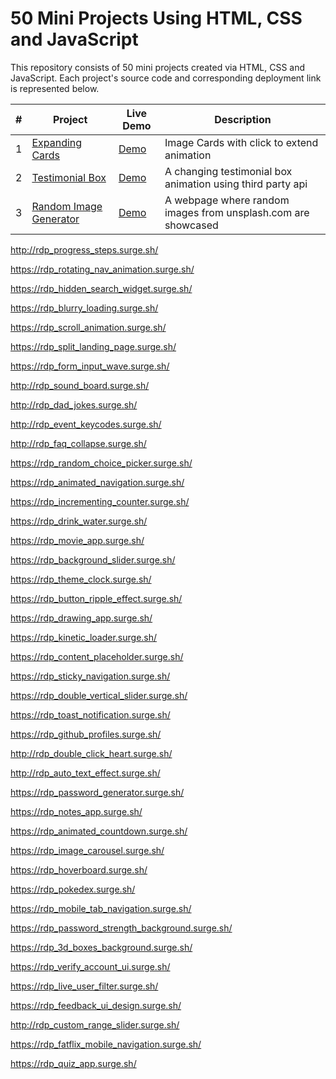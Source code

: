 # 50 Mini Projects Using HTML, CSS and JavaScript

This repository consists of 50 mini projects created via HTML, CSS and JavaScript. Each project's source code and corresponding deployment link is represented below.

| \#  | Project                                                                                                    | Live Demo                                            | Description                                                   |
| --- | ---------------------------------------------------------------------------------------------------------- | ---------------------------------------------------- | ------------------------------------------------------------- |
| 1   | [Expanding Cards](https://github.com/recepdoganp/50_mini_projects/tree/main/expanding_cards)               | [Demo](https://rdp_expanding_cards.surge.sh/)        | Image Cards with click to extend animation                    |
| 2   | [Testimonial Box](https://github.com/recepdoganp/50_mini_projects/tree/main/testimonial_box)               | [Demo](http://rdp_testimonial_box.surge.sh/)         | A changing testimonial box animation using third party api    |
| 3   | [Random Image Generator](https://github.com/recepdoganp/50_mini_projects/tree/main/random_image_generator) | [Demo](https://rdp_random_image_generator.surge.sh/) | A webpage where random images from unsplash.com are showcased |

http://rdp_progress_steps.surge.sh/

https://rdp_rotating_nav_animation.surge.sh/

https://rdp_hidden_search_widget.surge.sh/

https://rdp_blurry_loading.surge.sh/

https://rdp_scroll_animation.surge.sh/

https://rdp_split_landing_page.surge.sh/

https://rdp_form_input_wave.surge.sh/

http://rdp_sound_board.surge.sh/

http://rdp_dad_jokes.surge.sh/

http://rdp_event_keycodes.surge.sh/

http://rdp_faq_collapse.surge.sh/

https://rdp_random_choice_picker.surge.sh/

https://rdp_animated_navigation.surge.sh/

https://rdp_incrementing_counter.surge.sh/

https://rdp_drink_water.surge.sh/

https://rdp_movie_app.surge.sh/

https://rdp_background_slider.surge.sh/

https://rdp_theme_clock.surge.sh/

https://rdp_button_ripple_effect.surge.sh/

https://rdp_drawing_app.surge.sh/

https://rdp_kinetic_loader.surge.sh/

https://rdp_content_placeholder.surge.sh/

https://rdp_sticky_navigation.surge.sh/

https://rdp_double_vertical_slider.surge.sh/

https://rdp_toast_notification.surge.sh/

https://rdp_github_profiles.surge.sh/

http://rdp_double_click_heart.surge.sh/

http://rdp_auto_text_effect.surge.sh/

https://rdp_password_generator.surge.sh/

https://rdp_notes_app.surge.sh/

https://rdp_animated_countdown.surge.sh/

https://rdp_image_carousel.surge.sh/

https://rdp_hoverboard.surge.sh/

https://rdp_pokedex.surge.sh/

https://rdp_mobile_tab_navigation.surge.sh/

https://rdp_password_strength_background.surge.sh/

https://rdp_3d_boxes_background.surge.sh/

https://rdp_verify_account_ui.surge.sh/

https://rdp_live_user_filter.surge.sh/

https://rdp_feedback_ui_design.surge.sh/

http://rdp_custom_range_slider.surge.sh/

https://rdp_fatflix_mobile_navigation.surge.sh/

https://rdp_quiz_app.surge.sh/
